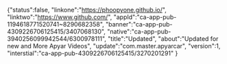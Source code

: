 
{"status":false, "linkone":"https://phoopyone.github.io/", 
"linktwo":"https://www.github.com/",
"appId":"ca-app-pub-1194618771520741~8290682358",
"banner":"ca-app-pub-4309226706125415/3407068130", 
"native":"ca-app-pub-3940256099942544/6300978111",
"title":"Updated", "about":"Updated for new and More Apyar Videos", 
"update":"com.master.apyarcar", 
"version":1, 
"interstial":"ca-app-pub-4309226706125415/3270201291" }
